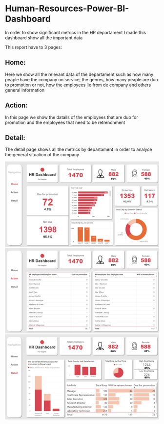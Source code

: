 # Human-Resources-Power-BI-Dashboard


In order to show significant metrics in the HR departament I made this dashboard show all the important data

This report have to 3 pages:

## Home:
Here we show all the relevant data of the departament such as how many peaple have the company on service, the genres, how many peaple are duo to promotion or not, how the employees lie from de company and others general information

## Action:

In this page we show the datails of the employees that are duo for promotion and the employees that need to be retrenchment

## Detail:

The detail page shows all the metrics by departament in order to analyce the general situation of the company

<img src="images/Home.png" alt="drawing" width="800"/>

<img src="images/Action.png" alt="drawing" width="800"/>

<img src="images/Detail.png" alt="drawing" width="800"/>
